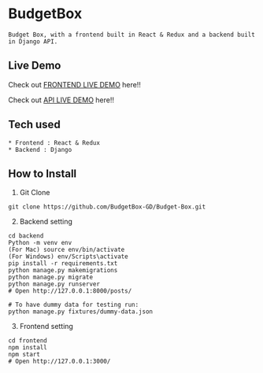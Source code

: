 # BudgetBox

```
Budget Box, with a frontend built in React & Redux and a backend built in Django API.
```

## Live Demo

Check out [FRONTEND LIVE DEMO](https://budget-box-frontend.manthya20.repl.co/) here!!

Check out [API LIVE DEMO](https://backend-gd.herokuapp.com/) here!!

## Tech used

```
* Frontend : React & Redux
* Backend : Django
```

## How to Install

1. Git Clone

```
git clone https://github.com/BudgetBox-GD/Budget-Box.git
```

2. Backend setting

```
cd backend
Python -m venv env
(For Mac) source env/bin/activate
(For Windows) env/Scripts\activate
pip install -r requirements.txt
python manage.py makemigrations
python manage.py migrate
python manage.py runserver
# Open http://127.0.0.1:8000/posts/

# To have dummy data for testing run:
python manage.py fixtures/dummy-data.json
```

3. Frontend setting

```
cd frontend
npm install
npm start
# Open http://127.0.0.1:3000/
```
